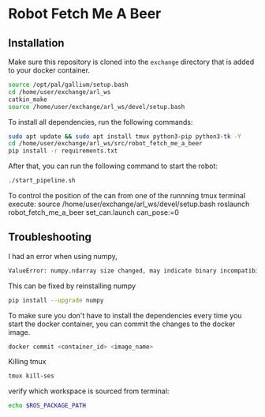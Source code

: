 # Robot Fetch Me A Beer
## Installation
Make sure this repository is cloned into the `exchange` directory that is added to your docker container.

```bash
source /opt/pal/gallium/setup.bash
cd /home/user/exchange/arl_ws
catkin_make
source /home/user/exchange/arl_ws/devel/setup.bash
```
To install all dependencies, run the following commands:
```bash
sudo apt update && sudo apt install tmux python3-pip python3-tk -Y
cd /home/user/exchange/arl_ws/src/robot_fetch_me_a_beer
pip install -r requirements.txt
```

After that, you can run the following command to start the robot:
```bash
./start_pipeline.sh
```

To control the position of the can from one of the runnning tmux terminal execute:
source /home/user/exchange/arl_ws/devel/setup.bash 
roslaunch robot_fetch_me_a_beer set_can.launch can_pose:=0

## Troubleshooting
I had an error when using numpy, 
```bash
ValueError: numpy.ndarray size changed, may indicate binary incompatibility. Expected 96 from C header, got 80 from PyObject
```
This can be fixed by reinstalling numpy
```bash
pip install --upgrade numpy
```

To make sure you don't have to install the dependencies every time you start the docker container, you can commit the changes to the docker image. 
```bash
docker commit <container_id> <image_name>
```

Killing tmux
```bash
tmux kill-ses
```

verify which workspace is sourced from terminal:
```bash
echo $ROS_PACKAGE_PATH
```